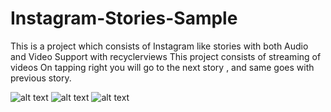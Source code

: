 # Instagram-Stories-Sample
This is a project which consists  of Instagram like stories with both Audio and Video Support with recyclerviews
This project consists of streaming of videos 
On tapping right you will go to the next story , and same goes with previous story.

![alt text](https://raw.githubusercontent.com/r00786/Instagram-Stories-Sample/master/1.png)
![alt text](https://raw.githubusercontent.com/r00786/Instagram-Stories-Sample/master/2.png)
![alt text](https://raw.githubusercontent.com/r00786/Instagram-Stories-Sample/master/3.png)


